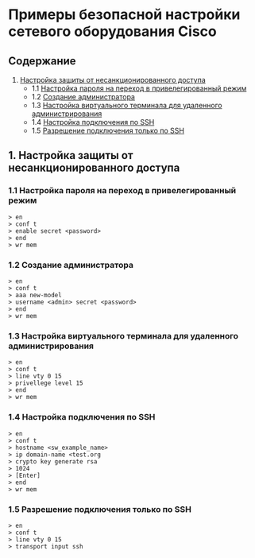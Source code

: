 # Примеры безопасной настройки сетевого оборудования Cisco

## Содержание

   1. [Настройка защиты от несанкционированного доступа](#1.-Настройка-защиты-от-несанкционированного-доступа)
      - 1.1 [Настройка пароля на переход в привелегированный режим](#1.1-Настройка-пароля-на-переход-в-привелегированный-режим)
      - 1.2 [Создание администратора](#1.2-Создание-администратора)
      - 1.3 [Настройка виртуального терминала для удаленного администрирования](#1.3-Настройка-виртуального-терминала-для-удаленного-администрирования)
      - 1.4 [Настройка подключения по SSH](#1.4-Настройка-подключения-по-SSH)
      - 1.5 [Разрешение подключения только по SSH](#1.5-Разрешение-подключения-только-по-SSH)

## 1. Настройка защиты от несанкционированного доступа

### 1.1 Настройка пароля на переход в привелегированный режим

```
> en 
> conf t
> enable secret <password>
> end
> wr mem
```

### 1.2 Создание администратора

```
> en 
> conf t
> aaa new-model
> username <admin> secret <password>
> end
> wr mem
```

### 1.3 Настройка виртуального терминала для удаленного администрирования

```
> en 
> conf t
> line vty 0 15
> privellege level 15
> end
> wr mem
```

### 1.4 Настройка подключения по SSH

```
> en 
> conf t
> hostname <sw_example_name>
> ip domain-name <test.org
> crypto key generate rsa
> 1024
> [Enter]
> end
> wr mem
```

### 1.5 Разрешение подключения только по SSH

```
> en 
> conf t
> line vty 0 15 
> transport input ssh
```
